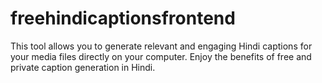 # freehindicaptionsfrontend
This tool allows you to generate relevant and engaging Hindi captions for your media files directly on your computer. Enjoy the benefits of free and private caption generation in Hindi.
